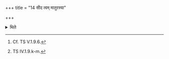 +++
title = "14 सीद त्वम् मातुरस्या"

+++

<details><summary>थिते</summary>

14. He stands near the fire in the pan praying it with three[^1] verses beginning with sīda tvaṁ māturasyā upasthe[^2].   

[^1]: Cf. TS V.1.9.6.  

[^2]: TS IV.1.9.k-m.  

</details>
